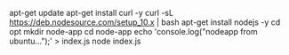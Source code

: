 apt-get update
apt-get install curl -y
curl -sL https://deb.nodesource.com/setup_10.x | bash
apt-get install nodejs -y
cd opt
mkdir node-app
cd node-app
echo 'console.log("nodeapp from ubuntu...");' > index.js
node index.js
